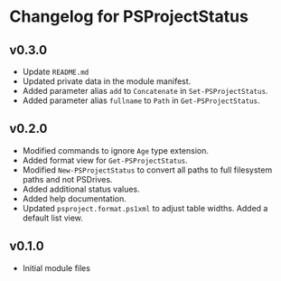 # Changelog for PSProjectStatus

## v0.3.0

+ Update `README.md`
+ Updated private data in the module manifest.
+ Added parameter alias `add` to `Concatenate` in `Set-PSProjectStatus`.
+ Added parameter alias `fullname` to `Path` in `Get-PSProjectStatus`.

## v0.2.0

+ Modified commands to ignore `Age` type extension.
+ Added format view for `Get-PSProjectStatus`.
+ Modified `New-PSProjectStatus` to convert all paths to full filesystem paths and not PSDrives.
+ Added additional status values.
+ Added help documentation.
+ Updated `psproject.format.ps1xml` to adjust table widths. Added a default list view.

## v0.1.0

+ Initial module files
